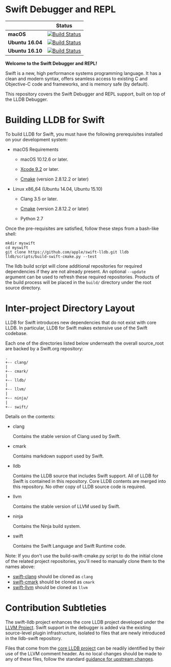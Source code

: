 
# Swift Debugger and REPL

|| **Status** |
|---|---|
|**macOS**         |[![Build Status](https://ci.swift.org/job/oss-lldb-incremental-osx/badge/icon)](https://ci.swift.org/job/oss-lldb-incremental-osx)|
|**Ubuntu 16.04** |[![Build Status](https://ci.swift.org/job/oss-lldb-incremental-linux-ubuntu-16_04/badge/icon)](https://ci.swift.org/job/oss-lldb-incremental-linux-ubuntu-16_04)|
|**Ubuntu 16.10** |[![Build Status](https://ci.swift.org/job/oss-lldb-incremental-linux-ubuntu-16_10/badge/icon)](https://ci.swift.org/job/oss-lldb-incremental-linux-ubuntu-16_10)|

**Welcome to the Swift Debugger and REPL!**

Swift is a new, high performance systems programming language.  It has a clean
and modern syntax, offers seamless access to existing C and Objective-C
code and frameworks, and is memory safe (by default).

This repository covers the Swift Debugger and REPL support, built on
top of the LLDB Debugger.

# Building LLDB for Swift

To build LLDB for Swift, you must have the following prerequisites
installed on your development system:

* macOS Requirements

  * macOS 10.12.6 or later.

  * [Xcode 9.2][xcode-download] or later.

  * [Cmake][cmake] (version 2.8.12.2 or later)

* Linux x86_64 (Ubuntu 14.04, Ubuntu 15.10)

  * Clang 3.5 or later.

  * [Cmake][cmake] (version 2.8.12.2 or later)

  * Python 2.7

Once the pre-requisites are satisfied, follow these steps from a
bash-like shell:

```
mkdir myswift
cd myswift
git clone https://github.com/apple/swift-lldb.git lldb
lldb/scripts/build-swift-cmake.py --test
```

The lldb build script will clone additional repositories for required
dependencies if they are not already present. An optional `--update`
argument can be used to refresh these required repositories. Products
of the build process will be placed in the `build/` directory
under the root source directory.

# Inter-project Directory Layout

LLDB for Swift introduces new dependencies that do not exist with
core LLDB. In particular, LLDB for Swift makes extensive use of the
Swift codebase.

Each one of the directories listed below underneath the overall
source_root are backed by a Swift.org repository:

```
.
+-- clang/
|
+-- cmark/
|
+-- lldb/
|
+-- llvm/
|
+-- ninja/
|
+-- swift/
```

Details on the contents:

* clang

  Contains the stable version of Clang used by Swift.

* cmark

  Contains markdown support used by Swift.

* lldb

  Contains the LLDB source that includes Swift support. All of
  LLDB for Swift is contained in this repository. Core LLDB contents
  are merged into this repository. No other copy of LLDB source code
  is required.

* llvm

  Contains the stable version of LLVM used by Swift.

* ninja

  Contains the Ninja build system.

* swift

  Contains the Swift Language and Swift Runtime code.

Note: If you don't use the build-swift-cmake.py script to do the initial
clone of the related project repositories, you'll need to manually clone
them to the names above:
* [swift-clang][swift-clang] should be cloned as `clang`
* [swift-cmark][swift-cmark] should be cloned as `cmark`
* [swift-llvm][swift-llvm] should be cloned as `llvm`

# Contribution Subtleties

The swift-lldb project enhances the core LLDB project developed under
the [LLVM Project][llvm]. Swift support in the debugger is added via
the existing source-level plugin infrastructure, isolated to files that
are newly introduced in the lldb-swift repository.

Files that come from the [core LLDB project][lldb] can be readily
identified by their use of the LLVM comment header.  As no local
changes should be made to any of these files, follow the standard
[guidance for upstream changes][upstream].

[cmake]: https://cmake.org
[lldb]: http://lldb.llvm.org "LLDB debugger"
[llvm]: http://llvm.org "The LLVM Project"
[swift-clang]: https://github.com/apple/swift-clang
[swift-cmark]: https://github.com/apple/swift-cmark
[swift-llvm]: https://github.com/apple/swift-llvm
[upstream]: http://swift.org/contributing/#llvm-and-swift "Upstream LLVM changes"
[xcode-download]: https://developer.apple.com/xcode/download/
